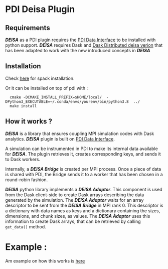 # PDI Deisa Plugin

## Requirements 

_**DEISA**_ as a PDI plugin requires the [PDI Data Interface](https://pdi.dev/master/) to be installed with python support.
_**DEISA**_ requires Dask and [Dask Distributed deisa verion](https://github.com/GueroudjiAmal/distributed) that has been adapted to work with the new introduced concepts in _**DEISA**_ 

## Installation 

Check [here](https://github.com/pdidev/spack#deisa) for spack installation.

Or it can be  installed on top of pdi with :

```
  cmake -DCMAKE_INSTALL_PREFIX=$HOME/local/  -DPython3_EXECUTABLE=~/.conda/envs/yourenv/bin/python3.8  ../
  make install
```

## How it works ?

_**DEISA**_ is a library that ensures coupling MPI simulation codes with Dask analytics. 
**_DEISA_** plugin is built on [PDI Data Interface](https://pdi.dev/master/).

A simulation can be instrumented in PDI to make its internal data available for **_DEISA_**. The plugin retrieves it, creates corresponding keys, and sends it to Dask workers. 

Internally, a **_DEISA Bridge_** is created per MPI process. Once a piece of data is shared with PDI, the Bridge sends it to a worker that has been chosen in a round-robin fashion. 

**_DEISA_** python library implements a **_DEISA Adaptor_**. This component is used from the Dask client-side to create Dask arrays describing the data generated by the simulation. The **_DEISA Adaptor_** waits for an array descriptor to be sent from the **_DEISA Bridge_** in MPI rank 0. This descriptor is a dictionary with data names as keys and a dictionary containing the sizes, dimensions, and chunk sizes, as values. 
The **_DEISA Adaptor_** uses this information to create Dask arrays, that can be retrieved by calling `get_data()` method.    

# Example :
Am example on how this works is [here](https://github.com/GueroudjiAmal/deisa_example) 
